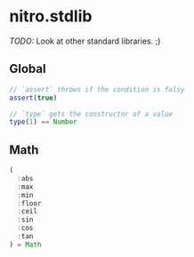 # nitro.stdlib

*TODO:* Look at other standard libraries. ;)

## Global

```js
// `assert` throws if the condition is falsy
assert(true)

// `type` gets the constructor of a value
type(1) == Number
```

## Math

```js
(
  :abs
  :max
  :min
  :floor
  :ceil
  :sin
  :cos
  :tan
) = Math
```
